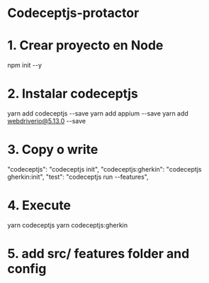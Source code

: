 # Codeceptjs-protactor

# 1. Crear proyecto en  Node 
npm init --y
# 2. Instalar codeceptjs
yarn add codeceptjs --save
yarn add appium --save
yarn add webdriverio@5.13.0 --save
# 3. Copy o write
"codeceptjs": "codeceptjs init",
"codeceptjs:gherkin": "codeceptjs gherkin:init",
"test": "codeceptjs run --features",
# 4. Execute
yarn codeceptjs
yarn codeceptjs:gherkin
# 5. add src/ features folder and config
